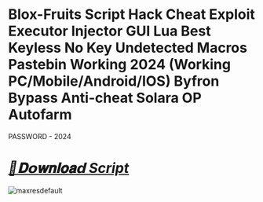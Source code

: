 # Blox-Fruits Script Hack Cheat Exploit Executor Injector GUI Lua Best Keyless No Key Undetected Macros Pastebin Working 2024 (Working PC/Mobile/Android/IOS) Byfron Bypass Anti-cheat Solara OP Autofarm

PASSWORD - 2024

# ***[📁𝐃𝗼𝐰𝐧𝐥𝐨𝐚𝗱 Script](https://bit.ly/3CFVNgU)***

![maxresdefault](https://github.com/user-attachments/assets/2bad12e1-8500-4c27-8553-50b782a7f3d5)
